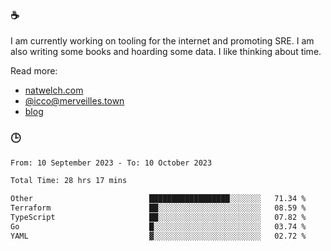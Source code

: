 ### ☕

I am currently working on tooling for the internet and promoting SRE. I am also writing some books and hoarding some data. I like thinking about time. 

Read more:

 - [natwelch.com](https://natwelch.com)
 - [@icco@merveilles.town](https://merveilles.town/@icco)
 - [blog](https://writing.natwelch.com)

### 🕒

<!--START_SECTION:waka-->

```txt
From: 10 September 2023 - To: 10 October 2023

Total Time: 28 hrs 17 mins

Other                          ██████████████████░░░░░░░   71.34 %
Terraform                      ██░░░░░░░░░░░░░░░░░░░░░░░   08.59 %
TypeScript                     ██░░░░░░░░░░░░░░░░░░░░░░░   07.82 %
Go                             █░░░░░░░░░░░░░░░░░░░░░░░░   03.74 %
YAML                           ▓░░░░░░░░░░░░░░░░░░░░░░░░   02.72 %
```

<!--END_SECTION:waka-->
